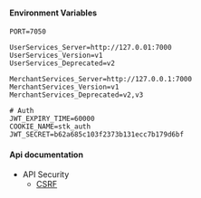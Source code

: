 #### Environment Variables

```
PORT=7050

UserServices_Server=http://127.0.01:7000
UserServices_Version=v1
UserServices_Deprecated=v2

MerchantServices_Server=http://127.0.0.1:7000
MerchantServices_Version=v1
MerchantServices_Deprecated=v2,v3

# Auth
JWT_EXPIRY_TIME=60000
COOKIE_NAME=stk_auth
JWT_SECRET=b62a685c103f2373b131ecc7b179d6bf
```

#### Api documentation

- API Security
    - [CSRF](docs/security/csrf.md)